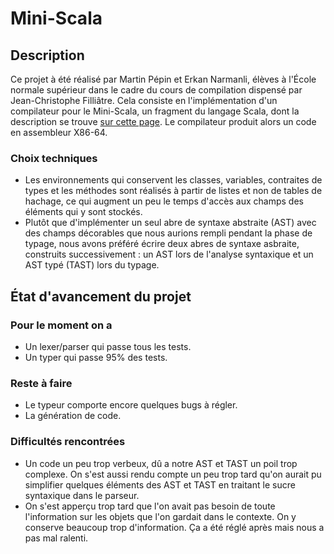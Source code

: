 Mini-Scala
======

Description
-----------
Ce projet à été réalisé par Martin Pépin et Erkan Narmanli, élèves à l'École normale supérieur dans le cadre du cours de compilation dispensé par Jean-Christophe Filliâtre. Cela consiste en l'implémentation d'un compilateur pour le Mini-Scala, un fragment du langage Scala, dont la description se trouve [sur cette page](https://www.lri.fr/~filliatr/ens/compil/). Le compilateur produit alors un code en assembleur X86-64.

### Choix techniques

* Les environnements qui conservent les classes, variables, contraites de types et les méthodes sont réalisés à partir de listes et non de tables de hachage, ce qui augment un peu le temps d'accès aux champs des éléments qui y sont stockés. 
* Plutôt que d'implémenter un seul abre de syntaxe abstraite (AST) avec des
  champs décorables que nous aurions rempli pendant la phase de typage, nous
avons préféré écrire deux abres de syntaxe asbraite, construits successivement :
un AST lors de l'analyse syntaxique et un AST typé (TAST) lors du typage.

État d'avancement du projet 
-------------
### Pour le moment on a
* Un lexer/parser qui passe tous les tests.
* Un typer qui passe 95% des tests.

### Reste à faire

* Le typeur comporte encore quelques bugs à régler.
* La génération de code.

### Difficultés rencontrées

* Un code un peu trop verbeux, dû a notre AST et TAST un poil trop complexe. On  s'est aussi rendu compte un peu trop tard qu'on aurait pu simplifier quelques éléments des AST et TAST en traitant le  sucre syntaxique dans le parseur. 
* On s'est apperçu trop tard que l'on avait pas besoin de toute l'information
  sur les objets que l'on gardait dans le contexte. On y conserve beaucoup trop
  d'information. Ça a été réglé après mais nous a pas mal ralenti.
